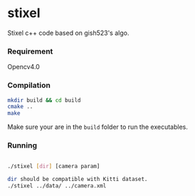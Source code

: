 # stixel
Stixel c++ code based on gish523's algo.

### Requirement
Opencv4.0

### Compilation
```bash
mkdir build && cd build
cmake ..
make
```

Make sure your are in the `build` folder to run the executables.

### Running
```bash

./stixel [dir] [camera param]

dir should be compatible with Kitti dataset.   
./stixel ../data/ ../camera.xml

